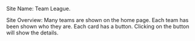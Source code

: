 Site Name: Team League.

Site Overview: Many teams are shown on the home page. Each team has been shown who they are. Each card has a button. Clicking on the button will show the details.